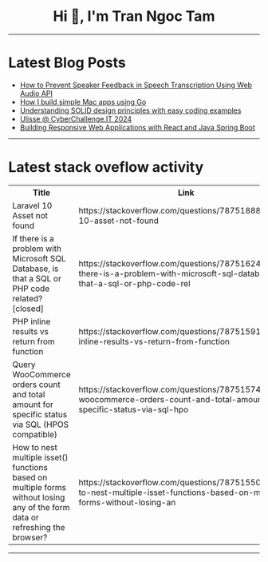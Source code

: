 <h1 align="center">Hi 👋, I'm Tran Ngoc Tam</h1>

---

# Latest Blog Posts 
<!-- BLOG-POST-LIST:START -->
- [How to Prevent Speaker Feedback in Speech Transcription Using Web Audio API](https://dev.to/fosteman/how-to-prevent-speaker-feedback-in-speech-transcription-using-web-audio-api-2da4)
- [How I build simple Mac apps using Go](https://dev.to/progrium/how-i-build-simple-mac-apps-using-go-104j)
- [Understanding SOLID design principles with easy coding examples](https://dev.to/aneeqakhan/understanding-solid-design-principles-with-easy-coding-examples-1k1d)
- [Ulisse @ CyberChallenge.IT 2024](https://dev.to/ulisse/ulisse-cyberchallengeit-2024-opo)
- [Building Responsive Web Applications with React and Java Spring Boot](https://dev.to/vidhi_jayswal/building-responsive-web-applications-with-react-and-java-spring-boot-28lb)
<!-- BLOG-POST-LIST:END -->

---

# Latest stack oveflow activity
<table>
  <tr><th>Title</th><th>Link</th></tr>
  <!-- STACKOVERFLOW:START --><tr><td>Laravel 10 Asset not found</td><td>https://stackoverflow.com/questions/78751888/laravel-10-asset-not-found</td></tr><tr><td>If there is a problem with Microsoft SQL Database, is that a SQL or PHP code related? [closed]</td><td>https://stackoverflow.com/questions/78751624/if-there-is-a-problem-with-microsoft-sql-database-is-that-a-sql-or-php-code-rel</td></tr><tr><td>PHP inline results vs return from function</td><td>https://stackoverflow.com/questions/78751591/php-inline-results-vs-return-from-function</td></tr><tr><td>Query WooCommerce orders count and total amount for specific status via SQL &lpar;HPOS compatible&rpar;</td><td>https://stackoverflow.com/questions/78751574/query-woocommerce-orders-count-and-total-amount-for-specific-status-via-sql-hpo</td></tr><tr><td>How to nest multiple isset&lpar;&rpar; functions based on multiple forms without losing any of the form data or refreshing the browser?</td><td>https://stackoverflow.com/questions/78751550/how-to-nest-multiple-isset-functions-based-on-multiple-forms-without-losing-an</td></tr><!-- STACKOVERFLOW:END -->
</table>

---


